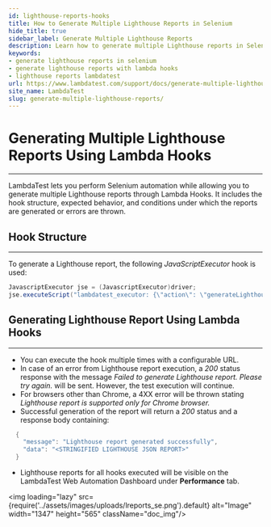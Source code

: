 ```yaml
---
id: lighthouse-reports-hooks
title: How to Generate Multiple Lighthouse Reports in Selenium
hide_title: true
sidebar_label: Generate Multiple Lighthouse Reports
description: Learn how to generate multiple Lighthouse reports in Selenium through Lambda Hooks. 
keywords:
- generate lighthouse reports in selenium 
- generate lighthouse reports with lambda hooks
- lighthouse reports lambdatest
url: https://www.lambdatest.com/support/docs/generate-multiple-lighthouse-reports/
site_name: LambdaTest
slug: generate-multiple-lighthouse-reports/
---
```


<script type="application/ld+json"
      dangerouslySetInnerHTML={{ __html: JSON.stringify({
       "@context": "https://schema.org",
        "@type": "BreadcrumbList",
        "itemListElement": [{
          "@type": "ListItem",
          "position": 1,
          "name": "LambdaTest",
          "item": "https://www.lambdatest.com"
        },{
          "@type": "ListItem",
          "position": 2,
          "name": "Support",
          "item": "https://www.lambdatest.com/support/docs/"
        },{
          "@type": "ListItem",
          "position": 3,
          "name": "Generating Multiple Lighthouse Reports Using Lambda Hooks",
          "item": "https://www.lambdatest.com/support/docs/generate-multiple-lighthouse-reports/"
        }]
      })
    }}
></script>


# Generating Multiple Lighthouse Reports Using Lambda Hooks
---

LambdaTest lets you perform Selenium automation while allowing you to generate multiple Lighthouse reports through Lambda Hooks. It includes the hook structure, expected behavior, and conditions under which the reports are generated or errors are thrown.

## Hook Structure
---

To generate a Lighthouse report, the following *JavaScriptExecutor* hook is used:

```java
JavascriptExecutor jse = (JavascriptExecutor)driver;
jse.executeScript("lambdatest_executor: {\"action\": \"generateLighthouseReport\", \"arguments\": {\"url\": \"<any url>\"}}");
```


## Generating Lighthouse Report Using Lambda Hooks
---

- You can execute the hook multiple times with a configurable URL.
- In case of an error from Lighthouse report execution, a *200* status response with the message *Failed to generate Lighthouse report. Please try again.* will be sent. However, the test execution will continue.
- For browsers other than Chrome, a 4XX error will be thrown stating *Lighthouse report is supported only for Chrome browser.*
- Successful generation of the report will return a *200* status and a response body containing:

``` java
  {
    "message": "Lighthouse report generated successfully",
    "data": "<STRINGIFIED LIGHTHOUSE JSON REPORT>"
  }
  ```
  
- Lighthouse reports for all hooks executed will be visible on the LambdaTest Web Automation Dashboard under **Performance** tab.

<img loading="lazy" src={require('../assets/images/uploads/lreports_se.png').default} alt="Image" width="1347" height="565" className="doc_img"/>